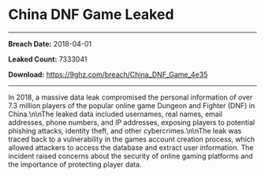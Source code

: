 # China DNF Game Leaked

------------
**Breach Date:** 2018-04-01

**Leaked Count:** 7333041

**Download:** https://9ghz.com/breach/China_DNF_Game_4e35

------------
In 2018, a massive data leak compromised the personal information of over 7.3 million players of the popular online game Dungeon and Fighter (DNF) in China.\n\nThe leaked data included usernames, real names, email addresses, phone numbers, and IP addresses, exposing players to potential phishing attacks, identity theft, and other cybercrimes.\n\nThe leak was traced back to a vulnerability in the games account creation process, which allowed attackers to access the database and extract user information. The incident raised concerns about the security of online gaming platforms and the importance of protecting player data.
